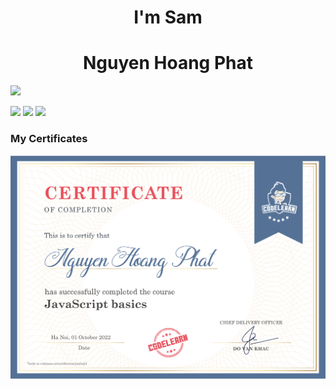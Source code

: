 <h1 align="center">I'm Sam</h1>
<h1 align="center">Nguyen Hoang Phat</h1>

<img src="https://img.shields.io/github/watchers/SamNguyen1204/SamNguyen?style=social">

<p align="center>
<img src="https://img.icons8.com/color/96/000000/html-5--v1.png"/>
<img src="https://img.icons8.com/color/96/000000/css3.png"/>
<img src="https://img.icons8.com/color/96/000000/javascript--v1.png"/>
<img src="https://img.icons8.com/office/96/000000/react.png"/>
</p>



<h3>My Certificates</h3>

<img src="CodeLearn_certification.png" width="600px">

